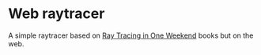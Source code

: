 # Web raytracer

A simple raytracer based on [Ray Tracing in One Weekend](https://raytracing.github.io/books/RayTracingInOneWeekend.html) books but on the web.